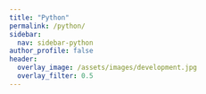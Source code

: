 ```yaml
---
title: "Python"
permalink: /python/
sidebar:
  nav: sidebar-python
author_profile: false
header:
  overlay_image: /assets/images/development.jpg
  overlay_filter: 0.5
---
```

